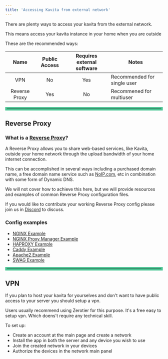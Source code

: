 ```yaml
---
title: 'Accessing Kavita from external network'
---
```


There are plenty ways to access your kavita from the external network.

This means access your kavita instance in your home when you are outside

These are the recommended ways:

|     Name      | Public Access | Requires external software | Notes                       |
|:-------------:|:-------------:|:--------------------------:|-----------------------------|
|      VPN      |      No       |            Yes             | Recommended for single user |
| Reverse Proxy |      Yes      |             No             | Recommened for multiuser    |

<hr style="border:5px solid #4ac694">

## Reverse Proxy
### What is a [Reverse Proxy](https://en.wikipedia.org/wiki/Reverse_proxy)?

A Reverse Proxy allows you to share web-based services, like Kavita, outside your home network through the upload bandwidth of your home internet connection.

This can be accomplished in several ways including a purchased domain name, a free domain name service such as [NoIP.com](https://www.noip.com/), etc in combination with some form of Dynamic DNS.

We will not cover how to achieve this here, but we will provide resources and examples of common Reverse Proxy configuration files.

If you would like to contribute your working Reverse Proxy config please join us in [Discord](https://discord.gg/b52wT37kt7) to discuss. 

### Config examples

* [NGINX Example](reverse-proxy/01.nginx-example/default.md)
* [NGINX Proxy Manager Example](reverse-proxy/nginx-proxy-manger-example)
* [HAPROXY Example](reverse-proxy/02.haproxy-example/default.md)
* [Caddy Example](reverse-proxy/03.caddy-example/default.md)
* [Apache2 Example](reverse-proxy/04.apache2-example/default.md)
* [SWAG Example](reverse-proxy/05.swag-example/default.md)

<hr style="border:5px solid #4ac694">

## VPN
If you plan to host your kavita for yourselves and don't want to have public access to your server you should setup a vpn. 

Users usually recommend using Zerotier for this purpose. It's a free easy to setup vpn. Which doens't require any technical skill.

To set up:
- Create an account at the main page and create a network
- Install the app in both the server and any device you wish to use
- Join the created network in your devices
- Authorize the devices in the network main panel

